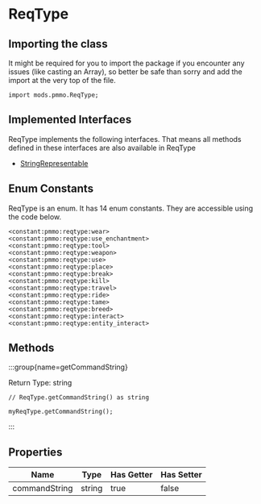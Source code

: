 # ReqType

## Importing the class

It might be required for you to import the package if you encounter any issues (like casting an Array), so better be safe than sorry and add the import at the very top of the file.
```zenscript
import mods.pmmo.ReqType;
```


## Implemented Interfaces
ReqType implements the following interfaces. That means all methods defined in these interfaces are also available in ReqType

- [StringRepresentable](/vanilla/api/util/StringRepresentable)

## Enum Constants

ReqType is an enum. It has 14 enum constants. They are accessible using the code below.

```zenscript
<constant:pmmo:reqtype:wear>
<constant:pmmo:reqtype:use_enchantment>
<constant:pmmo:reqtype:tool>
<constant:pmmo:reqtype:weapon>
<constant:pmmo:reqtype:use>
<constant:pmmo:reqtype:place>
<constant:pmmo:reqtype:break>
<constant:pmmo:reqtype:kill>
<constant:pmmo:reqtype:travel>
<constant:pmmo:reqtype:ride>
<constant:pmmo:reqtype:tame>
<constant:pmmo:reqtype:breed>
<constant:pmmo:reqtype:interact>
<constant:pmmo:reqtype:entity_interact>
```
## Methods

:::group{name=getCommandString}

Return Type: string

```zenscript
// ReqType.getCommandString() as string

myReqType.getCommandString();
```

:::


## Properties

|     Name      |  Type  | Has Getter | Has Setter |
|---------------|--------|------------|------------|
| commandString | string | true       | false      |

